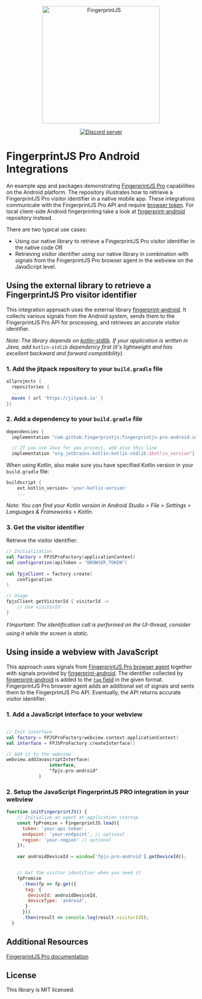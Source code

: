<p align="center">
  <a href="https://fingerprintjs.com">
    <img src="https://user-images.githubusercontent.com/10922372/129346814-a4e95dbf-cd27-49aa-ae7c-f23dae63b792.png" alt="FingerprintJS" width="312px" />
  </a>
</p>
<p align="center">
  <a href="https://discord.gg/39EpE2neBg">
    <img src="https://img.shields.io/discord/852099967190433792?style=logo&label=Discord&logo=Discord&logoColor=white" alt="Discord server">
  </a>
</p>

# FingerprintJS Pro Android Integrations


An example app and packages demonstrating [FingerprintJS Pro](https://fingerprintjs.com/) capabilities on the Android platform. The repository illustrates how to retrieve a FingerprintJS Pro visitor identifier in a native mobile app. These integrations communicate with the FingerprintJS Pro API and require [browser token](https://dev.fingerprintjs.com/docs). For local client-side Android fingerprinting take a look at [fingerprint-android](https://github.com/fingerprintjs/fingerprint-android) repository instead.

There are two typical use cases:
- Using our native library to retrieve a FingerprintJS Pro visitor identifier in the native code OR
- Retrieving visitor identifier using our native library in combination with signals from the FingerprintJS Pro browser agent in the webview on the JavaScript level.

## Using the external library to retrieve a FingerprintJS Pro visitor identifier
This integration approach uses the external library [fingerprint-android](https://github.com/fingerprintjs/fingerprint-android). It collects various signals from the Android system, sends them to the FingerprintJS Pro API for processing, and retrieves an accurate visitor identifier.

*Note: The library depends on [kotlin-stdlib](https://kotlinlang.org/api/latest/jvm/stdlib/). If your application is written in Java, add `kotlin-stdlib` dependency first (it's lightweight and has excellent backward and forward compatibility).*

### 1. Add the jitpack repository to your `build.gradle` file

```gradle
allprojects {	
  repositories {
  ...
  maven { url 'https://jitpack.io' }	
}}
```

### 2. Add a dependency to your `build.gradle` file

```gradle
dependencies {
  implementation "com.github.fingerprintjs:fingerprintjs-pro-android-integrations-1.0" // TODO: check and fix version

  // If you use Java for you project, add also this line
  implementation "org.jetbrains.kotlin:kotlin-stdlib:$kotlin_version"}
```

When using Kotlin, also make sure you have specified Kotlin version in your `build.gradle` file:
```gradle
buildscript {
    ext.kotlin_version= 'your-kotlin-version'
    ...
```
*Note: You can find your Kotlin version in Android Studio > File > Settings > Languages & Frameworks > Kotlin.*

### 3. Get the visitor identifier

Retrieve the visitor identifier:

```kotlin
// Initialization
val factory = FPJSProFactory(applicationContext)
val configuration(apiToken = "BROWSER_TOKEN")
 
val fpjsClient = factory.create(
    configuration
)

// Usage
fpjsClient.getVisitorId { visitorId ->
    // Use visitorId
}
```

*❗ Important: The identification call is performed on the UI-thread, consider using it while the screen is static.*


## Using inside a webview with JavaScript

This approach uses signals from [FingerprintJS Pro browser agent](https://dev.fingerprintjs.com/docs/quick-start-guide#js-agent) together with signals provided by [fingerprint-android](https://github.com/fingerprintjs/fingerprint-android). The identifier collected by [fingerprint-android](https://github.com/fingerprintjs/fingerprint-android) is added to the [`tag` field](https://dev.fingerprintjs.com/docs#tagging-your-requests) in the given format. FingerprintJS Pro browser agent adds an additional set of signals and sents them to the FingerprintJS Pro API. Eventually, the API returns accurate visitor identifier.

### 1. Add a JavaScript interface to your webview

```kotlin

// Init interface
val factory = FPJSProFactory(webview.context.applicationContext)
val interface = FPJSProFactory.createInterface()

// Add it to the webview
webview.addJavascriptInterface(
                interface,
                "fpjs-pro-android"
            )
```

### 2. Setup the JavaScript FingerprintJS PRO integration in your webview

```js
function initFingerprintJS() {
    // Initialize an agent at application startup
    const fpPromise = FingerprintJS.load({
      token: 'your-api-token',
      endpoint: 'your-endpoint', // optional
      region: 'your-region' // optional
    });
    
    var androidDeviceId = window['fpjs-pro-android'].getDeviceId();


    // Get the visitor identifier when you need it
    fpPromise
      .then(fp => fp.get({
       tag: {
        deviceId: androidDeviceId,
        deviceType: 'android',
       }
      }))
      .then(result => console.log(result.visitorId));
  }
```

## Additional Resources
[FingerprintJS Pro documentation](https://dev.fingerprintjs.com/docs)

## License
This library is MIT licensed.
